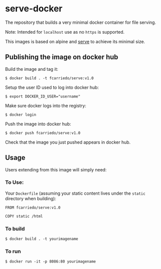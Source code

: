 # serve-docker

The repository that builds a very minimal docker container for file serving.

Note: Intended for `localhost` use as no `https` is supported.

This images is based on alpine and [serve](https://github.com/fcarriedo/serve)
to achieve its minimal size.

## Publishing the image on docker hub

Build the image and tag it:

    $ docker build . -t fcarriedo/serve:v1.0

Setup the user ID used to log into docker hub:

    $ export DOCKER_ID_USER="username"

Make sure docker logs into the registry:

    $ docker login

Push the image into docker hub:

    $ docker push fcarriedo/serve:v1.0

Check that the image you just pushed appears in docker hub.

## Usage

Users extending from this image will simply need:

### To Use:

Your `Dockerfile` (assuming your static content lives under the `static`
directory when building):

```
FROM fcarriedo/serve:v1.0

COPY static /html
```

### To build

    $ docker build . -t yourimagename

### To run

    $ docker run -it -p 8086:80 yourimagename
